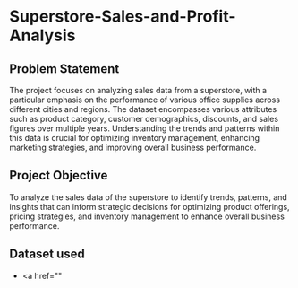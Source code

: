 # Superstore-Sales-and-Profit-Analysis
## Problem Statement
The project focuses on analyzing sales data from a superstore, with a particular emphasis on the performance of various office supplies across different cities and regions. The dataset encompasses various attributes such as product category, customer demographics, discounts, and sales figures over multiple years. Understanding the trends and patterns within this data is crucial for optimizing inventory management, enhancing marketing strategies, and improving overall business performance.

## Project Objective
To analyze the sales data of the superstore to identify trends, patterns, and insights that can inform strategic decisions for optimizing product offerings, pricing strategies, and inventory management to enhance overall business performance.

## Dataset used
- <a href=""
